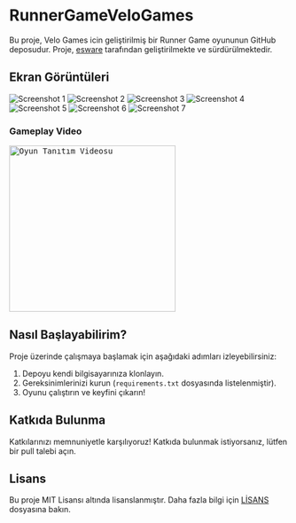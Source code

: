 # RunnerGameVeloGames

Bu proje, Velo Games icin geliştirilmiş bir Runner Game  oyununun GitHub deposudur. Proje, [esware](https://github.com/esware) tarafından geliştirilmekte ve sürdürülmektedir.

## Ekran Görüntüleri

![Screenshot 1](https://github.com/esware/RunnerGameVeloGames/assets/48649947/a09a323c-4b23-4555-9023-ea65b5b4fb3a)
![Screenshot 2](https://github.com/esware/RunnerGameVeloGames/assets/48649947/41161ab7-98b9-46e9-b7f7-d3b795e319da)
![Screenshot 3](https://github.com/esware/RunnerGameVeloGames/assets/48649947/d8b53d1b-e1d3-44da-b6d2-fd8baed82a98)
![Screenshot 4](https://github.com/esware/RunnerGameVeloGames/assets/48649947/15107a89-5ce0-4ed1-8160-1a7596bd3856)
![Screenshot 5](https://github.com/esware/RunnerGameVeloGames/assets/48649947/1ac2c9bb-a86c-4b23-be4d-e2159c9a3003)
![Screenshot 6](https://github.com/esware/RunnerGameVeloGames/assets/48649947/ebba4a15-570b-4cdd-84df-33ec53f25628)
![Screenshot 7](https://github.com/esware/RunnerGameVeloGames/assets/48649947/62c63630-9e76-4933-86e0-451ef6bbc2af)


### Gameplay Video

<kbd>
  <a href="https://drive.google.com/file/d/1DC1pWma0Y0g8HDewT_ltPZZvnYMePd_T/view?usp=drive_link">
    <img src="https://github.com/esware/RunnerGameVeloGames/assets/48649947/044f6b95-fd52-42f4-b14c-6c33e4228d7f" alt="Oyun Tanıtım Videosu" width="300" />
  </a>
</kbd>




## Nasıl Başlayabilirim?

Proje üzerinde çalışmaya başlamak için aşağıdaki adımları izleyebilirsiniz:

1. Depoyu kendi bilgisayarınıza klonlayın.
2. Gereksinimlerinizi kurun (`requirements.txt` dosyasında listelenmiştir).
3. Oyunu çalıştırın ve keyfini çıkarın!

## Katkıda Bulunma

Katkılarınızı memnuniyetle karşılıyoruz! Katkıda bulunmak istiyorsanız, lütfen bir pull talebi açın.

## Lisans

Bu proje MIT Lisansı altında lisanslanmıştır. Daha fazla bilgi için [LİSANS](LICENSE) dosyasına bakın.
